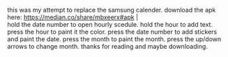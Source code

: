 this was my attempt to replace the samsung calender. download the apk here:  https://median.co/share/mbxeerx#apk  |   
hold the date number to open hourly scedule. hold the hour to add text. press the hour to paint it the color. press the date number to add stickers and paint the date. press the month to paint the month. press the up/down arrows to change month. thanks for reading and maybe downloading.
